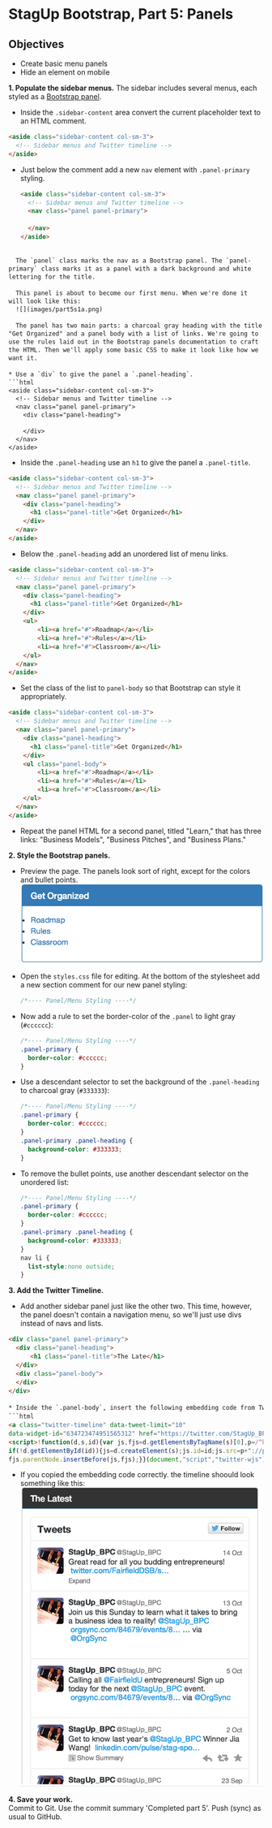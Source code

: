 # StagUp Bootstrap, Part 5: Panels

## Objectives
* Create basic menu panels
* Hide an element on mobile

**1. Populate the sidebar menus.**
The sidebar includes several menus, each styled as a [Bootstrap panel](http://getbootstrap.com/components/#panels).

* Inside the `.sidebar-content` area convert the current placeholder text to an HTML comment.
```html
<aside class="sidebar-content col-sm-3">
  <!-- Sidebar menus and Twitter timeline -->        
</aside>
```

* Just below the comment add a new `nav` element with `.panel-primary` styling.

  ```html
  <aside class="sidebar-content col-sm-3">
    <!-- Sidebar menus and Twitter timeline -->
    <nav class="panel panel-primary">

    </nav>  
  </aside>
```

  The `panel` class marks the nav as a Bootstrap panel. The `panel-primary` class marks it as a panel with a dark background and white lettering for the title.

  This panel is about to become our first menu. When we're done it will look like this:   
  ![](images/part5s1a.png)

  The panel has two main parts: a charcoal gray heading with the title "Get Organized" and a panel body with a list of links. We're going to use the rules laid out in the Bootstrap panels documentation to craft the HTML. Then we'll apply some basic CSS to make it look like how we want it.

* Use a `div` to give the panel a `.panel-heading`.
```html
<aside class="sidebar-content col-sm-3">
  <!-- Sidebar menus and Twitter timeline -->
  <nav class="panel panel-primary">
    <div class="panel-heading">

    </div>
  </nav>
</aside>
```

* Inside the `.panel-heading` use an `h1` to give the panel a `.panel-title`.

```html
<aside class="sidebar-content col-sm-3">
  <!-- Sidebar menus and Twitter timeline -->
  <nav class="panel panel-primary">
    <div class="panel-heading">
      <h1 class="panel-title">Get Organized</h1>
    </div>
  </nav>
</aside>
```

* Below the `.panel-heading` add an unordered list of menu links.

```html
<aside class="sidebar-content col-sm-3">
  <!-- Sidebar menus and Twitter timeline -->
  <nav class="panel panel-primary">
    <div class="panel-heading">
      <h1 class="panel-title">Get Organized</h1>
    </div>
    <ul>
        <li><a href="#">Roadmap</a></li>
        <li><a href="#">Rules</a></li>
        <li><a href="#">Classroom</a></li>
    </ul>
  </nav>
</aside>
```

* Set the class of the list to `panel-body` so that Bootstrap can style it appropriately.

```html
<aside class="sidebar-content col-sm-3">
  <!-- Sidebar menus and Twitter timeline -->
  <nav class="panel panel-primary">
    <div class="panel-heading">
      <h1 class="panel-title">Get Organized</h1>
    </div>
    <ul class="panel-body">
        <li><a href="#">Roadmap</a></li>
        <li><a href="#">Rules</a></li>
        <li><a href="#">Classroom</a></li>
    </ul>
  </nav>
</aside>
```

* Repeat the panel HTML for a second panel, titled "Learn," that has three links: "Business Models", "Business Pitches", and "Business Plans."

**2. Style the Bootstrap panels.**
* Preview the page. The panels look sort of right, except for the colors and bullet points.
  ![](images/part5s1b.png)

* Open the `styles.css` file for editing. At the bottom of the stylesheet add a new section comment for our new panel styling:

  ```css
  /*---- Panel/Menu Styling ----*/
  ```
* Now add a rule to set the border-color of the `.panel` to light gray (`#cccccc`):  
  ```css
  /*---- Panel/Menu Styling ----*/
  .panel-primary {
    border-color: #cccccc;
  }
  ```

* Use a descendant selector to set the background of the `.panel-heading` to charcoal gray (`#333333`):  
  ```css
  /*---- Panel/Menu Styling ----*/
  .panel-primary {
    border-color: #cccccc;
  }
  .panel-primary .panel-heading {
    background-color: #333333;
  }
  ```

* To remove the bullet points, use another descendant selector on the unordered list:
  ```css
  /*---- Panel/Menu Styling ----*/
  .panel-primary {
    border-color: #cccccc;
  }
  .panel-primary .panel-heading {
    background-color: #333333;
  }
  nav li {
    list-style:none outside;
  }
  ```

**3. Add the Twitter Timeline.**
* Add another sidebar panel just like the other two. This time, however, the panel doesn't contain a navigation menu, so we'll just use divs instead of navs and lists.

```html
<div class="panel panel-primary">
  <div class="panel-heading">
      <h1 class="panel-title">The Late</h1>
  </div>
  <div class="panel-body">
  </div>
</div>

* Inside the `.panel-body`, insert the following embedding code from Twitter:  
```html
<a class="twitter-timeline" data-tweet-limit="10"
data-widget-id="634723474951565312" href="https://twitter.com/StagUp_BPC">Tweets by @StagUp_BPC</a>
<script>!function(d,s,id){var js,fjs=d.getElementsByTagName(s)[0],p=/^http:/.test(d.location)?'http':'https';
if(!d.getElementById(id)){js=d.createElement(s);js.id=id;js.src=p+"://platform.twitter.com/widgets.js";
fjs.parentNode.insertBefore(js,fjs);}}(document,"script","twitter-wjs");</script>
```

* If you copied the embedding code correctly. the timeline shoould look something like this:
  ![](images/part5s3a.png)

**4. Save your work.**  
Commit to Git. Use the commit summary 'Completed part 5'. Push (sync) as usual to GitHub.
